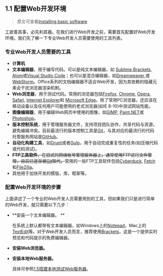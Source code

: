 ## 1.1 配置Web开发环境

> 原文可查看[Installing basic software](https://developer.mozilla.org/en-US/docs/Learn/Getting_started_with_the_web/Installing_basic_software)

工欲善其事，必先利其器。在我们进行Web开发之前，需要首先配置好Web开发环境。我们先了解一下专业Web开发人员需要使用的工具列表。

### 专业Web开发人员需要的工具

- **计算机**
- **文本编辑器**，用于编写代码。可以是纯文本编辑器，如 [Sublime](https://www.sublimetext.com/),[Brackets](http://brackets.io/), [Atom](https://atom.io/)或[Visual Studio Code](https://code.visualstudio.com/)；也可以是混合编辑器，如[Dreamweaver ](https://www.adobe.com/products/dreamweaver.html)或[WebStorm](https://www.jetbrains.com/webstorm/)。Office系列的文档编辑器不适合Web开发，因为其依赖的隐藏元素会干扰浏览器渲染机制。
- **Web浏览器**，用于测试代码。常用的浏览器包括[Firefox](https://www.mozilla.org/en-US/firefox/new/), [Chrome](https://www.google.com/chrome/browser/), [Opera](http://www.opera.com/), [Safari](https://www.apple.com/safari/), [Internet Explorer](http://windows.microsoft.com/en-us/internet-explorer/download-ie)和 [Microsoft Edge](https://www.microsoft.com/en-us/windows/microsoft-edge)。除了常用PC浏览器，还应该在移动设备以及任何用户可能使用的老式浏览器(如IE 8-10)中测试网站性能。
- **图像编辑器**，用于编辑Web网页中使用的图像，如[GIMP](http://www.gimp.org/), [Paint.NET](http://www.getpaint.net/)或[Photoshop](https://www.adobe.com/products/photoshop.html)。
- **版本控制系统**，用于管理服务器文件，支持项目团队协作，共享代码与资源，避免编辑冲突。目前最流行的版本控制工具是[Git](http://git-scm.com/)，与其对应的最流行的代码托管服务网站是[GitHub](https://github.com/)。
- **自动化构建工具**，如[Grunt](http://gruntjs.com/)或者[Gulp](http://gulpjs.com/)，用于自动完成重复性的任务(如压缩代码或代码测试)。
- ~~**FTP工具软件**，在旧式的网络帐号管理服务器上，通常使用FTP进行文件管理，目前已逐渐被[Git](http://git-scm.com/)取代。~~常用的一些FTP工具软件包括[Cyberduck](https://cyberduck.io/), [Fetch](http://fetchsoftworks.com/)和[FileZilla](https://filezilla-project.org/)。
- 其他用于加快开发的模版，库，框架等。

### 配置Web开发环境的步骤

上面讲述了一个专业的Web开发人员需要用到的工具，但如果我们只是进行简单的Web开发，就只需要以下几步：

- **安装一个文本编辑器。 **

  在系统上默认都带有文本编辑器，如Windows上的[Notepad](https://en.wikipedia.org/wiki/Microsoft_Notepad)，Mac上的[TextEdit](https://en.wikipedia.org/wiki/TextEdit)等。对于Web开发人员而言，推荐使用[Brackets](http://brackets.io/)，这是一个提供实时预览和代码提示的免费编辑器。

- **安装Web浏览器。**

- **安装本地Web服务器。** 

  具体可参照[1.5搭建本地测试Web服务器](./1.5搭建本地测试Web服务器.md)。